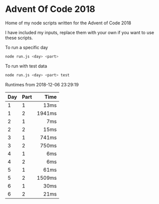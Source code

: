 # Advent Of Code 2018

Home of my node scripts written for the Advent of Code 2018

I have included my inputs, replace them with your own if you want to use these scripts.

To run a specific day
```bash
node run.js <day> <part>
```

To run with test data
```bash
node run.js <day> <part> test
```

Runtimes from 2018-12-06 23:29:19
 
Day | Part | Time
--- | --- | ---:
1 | 1 | 13ms
1 | 2 | 1941ms
2 | 1 | 7ms
2 | 2 | 15ms
3 | 1 | 741ms
3 | 2 | 750ms
4 | 1 | 6ms
4 | 2 | 6ms
5 | 1 | 61ms
5 | 2 | 1509ms
6 | 1 | 30ms
6 | 2 | 21ms
